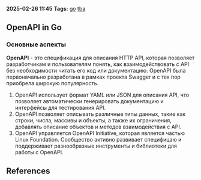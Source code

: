 **2025-02-26 11:45**
**Tags:** [go](../3%20-%20indexes/go.md) [tba](../2%20-%20tags/tba.md)

## OpenAPI in Go
### Основные аспекты
**OpenAPI** - это спецификация для описания HTTP API, которая позволяет разработчикам и пользователям понять, как взаимодействовать с API без необходимости читать его код или документацию. OpenAPI была первоначально разработана в рамках проекта Swagger и с тех пор приобрела широкую популярность.
1. OpenAPI использует формат YAML или JSON для описания API, что позволяет автоматически генерировать документацию и интерфейсы для тестирования API.
2. OpenAPI позволяет описывать различные типы данных, такие как строки, числа, массивы и объекты, а также их ограничения, добавлять описание объектов и методов взаимодействия с API.
3. OpenAPI управляется OpenAPI Initiative, которая является частью Linux Foundation. Сообщество активно развивает специфицаю и поддерживает разнообразные инструменты и библиотеки для работы с OpenAPI.







## References